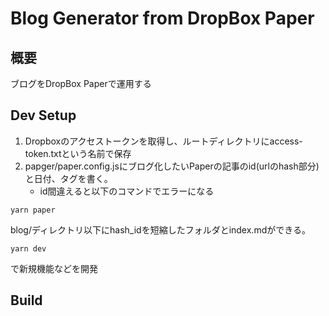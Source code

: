 # Blog Generator from DropBox Paper

## 概要

ブログをDropBox Paperで運用する

## Dev Setup

1. Dropboxのアクセストークンを取得し、ルートディレクトリにaccess-token.txtという名前で保存
1. papger/paper.config.jsにブログ化したいPaperの記事のid(urlのhash部分)と日付、タグを書く。
    - id間違えると以下のコマンドでエラーになる


```
yarn paper
```

blog/ディレクトリ以下にhash_idを短縮したフォルダとindex.mdができる。

```
yarn dev
```

で新規機能などを開発

## Build
